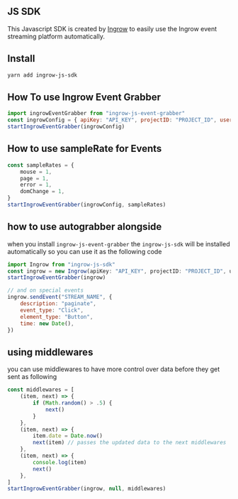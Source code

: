 ## JS SDK
This Javascript SDK is created by [Ingrow](https://ingrow.co) to easily use the Ingrow event streaming platform automatically.

## Install

```sh
yarn add ingrow-js-sdk
```

## How To use Ingrow Event Grabber
```js
import ingrowEventGrabber from "ingrow-js-event-grabber"
const ingrowConfig = { apiKey: "API_KEY", projectID: "PROJECT_ID", userID: "" }
startIngrowEventGrabber(ingrowConfig)
```

## How to use sampleRate for Events
```js
const sampleRates = {
    mouse = 1, 
    page = 1,
    error = 1,
    domChange = 1,
}
startIngrowEventGrabber(ingrowConfig, sampleRates)
```

## how to use autograbber alongside
when you install `ingrow-js-event-grabber` the `ingrow-js-sdk` will be installed automatically so you can use it as the following code

```js
import Ingrow from "ingrow-js-sdk"
const ingrow = new Ingrow(apiKey: "API_KEY", projectID: "PROJECT_ID", user: "" )
startIngrowEventGrabber(ingrow)

// and on special events
ingrow.sendEvent("STREAM_NAME", {
    description: "paginate",
    event_type: "Click",
    element_type: "Button",
    time: new Date(),
})
```

## using middlewares
you can use middlewares to have more control over data before they get sent as following
```js
const middlewares = [
    (item, next) => {
        if (Math.random() > .5) {
            next()
        }
    },
    (item, next) => {
        item.date = Date.now()
        next(item) // passes the updated data to the next middlewares
    },
    (item, next) => {
        console.log(item)
        next() 
    },
]
startIngrowEventGrabber(ingrow, null, middlewares)
```



